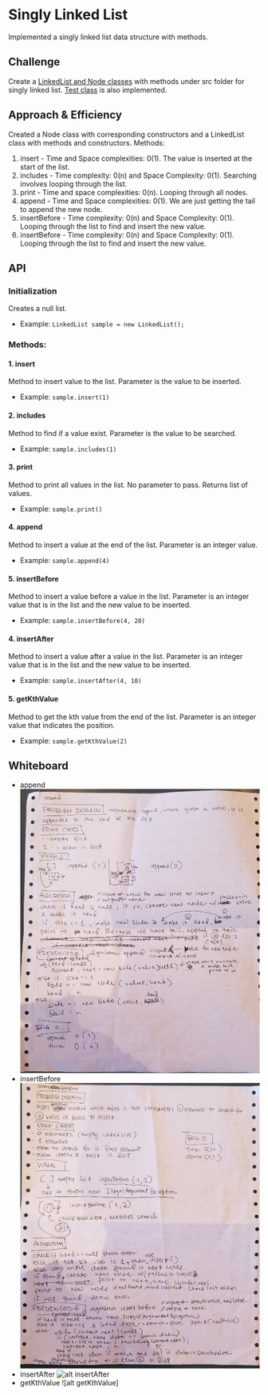 # Singly Linked List
Implemented a singly linked list data structure with methods.

## Challenge
Create a [LinkedList and Node classes](https://github.com/joriefernandez/data-structures-and-algorithms/blob/master/challenges-401/linkedlist/src/main/java/linkedlist/LinkedList.java) with methods under src folder for singly linked list. [Test class](https://github.com/joriefernandez/data-structures-and-algorithms/blob/master/challenges-401/linkedlist/src/test/java/linkedlist/LinkedListTest.java) is also implemented.

## Approach & Efficiency
Created a Node class with corresponding constructors and a LinkedList class with methods and constructors. Methods:
1. insert - Time and Space complexities: 0(1). The value is inserted at the start of the list.
2. includes - Time complexity: 0(n) and Space Complexity: 0(1). Searching involves looping through the list.
3. print - Time and space complexities: 0(n). Looping through all nodes.
4. append - Time and Space complexities: 0(1). We are just getting the tail to append the new node. 
5. insertBefore - Time complexity: 0(n) and Space Complexity: 0(1). Looping through the list to find and insert the new value.
6. insertBefore - Time complexity: 0(n) and Space Complexity: 0(1). Looping through the list to find and insert the new value.
## API
### Initialization
Creates a null list. 
* Example: `LinkedList sample = new LinkedList();`
### Methods:
#### 1. insert 
Method to insert value to the list. Parameter is the value to be inserted.
* Example: `sample.insert(1)`
#### 2. includes
Method to find if a value exist. Parameter is the value to be searched.
* Example: `sample.includes(1)`
#### 3. print
Method to print all values in the list. No parameter to pass. Returns list of values.
* Example: `sample.print()`
#### 4. append
Method to insert a value at the end of the list. Parameter is an integer value.
* Example: `sample.append(4)`
#### 5. insertBefore
Method to insert a value before a value in the list. Parameter is an integer value that is in the list and the new value to be inserted.
* Example: `sample.insertBefore(4, 20)`
#### 4. insertAfter
Method to insert a value after a value in the list. Parameter is an integer value that is in the list and the new value to be inserted.
* Example: `sample.insertAfter(4, 10)`
#### 5. getKthValue
Method to get the kth value from the end of the list. Parameter is an integer value that indicates the position.
* Example: `sample.getKthValue(2)`

## Whiteboard
* append
![alt append](https://raw.githubusercontent.com/joriefernandez/data-structures-and-algorithms/master/challenges-401/assets/ll_insertions2.jpg)
* insertBefore
![alt insertBefore](https://raw.githubusercontent.com/joriefernandez/data-structures-and-algorithms/master/challenges-401/assets/ll_insertions3.jpg)
* insertAfter
![alt insertAfter](https://raw.githubusercontent.com/joriefernandez/data-structures-and-algorithms/master/challenges-401/assets/ll_insertions1.jpg)
* getKthValue
![alt getKthValue]
